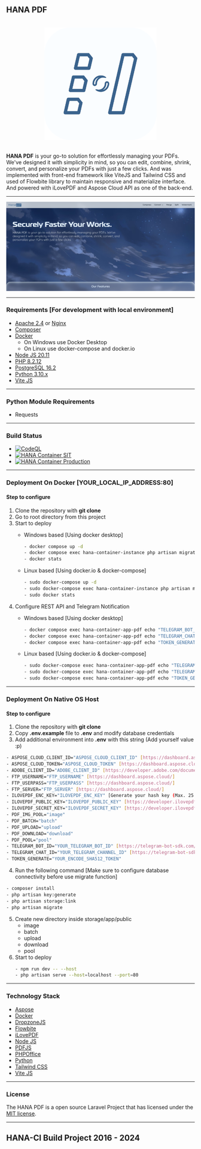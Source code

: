 ## HANA PDF

<br>
<div style="text-align: center;">
  <img src="screenshot/logo.png" alt="HANA" width="300" height="300">
</div>
<br>

__HANA PDF__ is your go-to solution for effortlessly managing your PDFs. We've designed it with simplicity in mind, so you can edit,
combine, shrink, convert, and personalize your PDFs with just a few clicks. And was implemented with front-end framework like ViteJS and Tailwind CSS and used of Flowbite library to maintain responsive and materialize interface. And powered with iLovePDF and Aspose Cloud API as one of the back-end.

---

![HANA](screenshot/1.png)

---

### Requirements [For development with local environment]
- [Apache 2.4](https://httpd.apache.org) or [Nginx](https://www.nginx.com)
- [Composer](http://getcomposer.org/)
- [Docker](https://www.docker.com/)
    * On Windows use Docker Desktop
    * On Linux use docker-compose and docker.io
- [Node JS 20.11](https://nodejs.org/en)
- [PHP 8.2.12](https://www.php.net/downloads.php)
- [PostgreSQL 16.2](https://www.postgresql.org/)
- [Python 3.10.x](https://www.python.org/downloads/release/python-31011/)
- [Vite JS](https://vitejs.dev/)

---

### Python Module Requirements
- Requests

---

### Build Status
- [![CodeQL](https://github.com/Nicklas373/Hana-PDF/actions/workflows/github-code-scanning/codeql/badge.svg)](https://github.com/Nicklas373/Hana-PDF/actions/workflows/github-code-scanning/codeql)
- [![HANA Container SIT](https://github.com/Nicklas373/Hana-PDF/actions/workflows/docker-sit-env.yml/badge.svg)](https://github.com/Nicklas373/Hana-PDF/actions/workflows/docker-sit-env.yml)
- [![HANA Container Production](https://github.com/Nicklas373/hana-ci-docker-prod/actions/workflows/docker-prod-env.yml/badge.svg)](https://github.com/Nicklas373/hana-ci-docker-prod/actions/workflows/docker-prod-env.yml)

---

### Deployment On Docker [YOUR_LOCAL_IP_ADDRESS:80]
#### Step to configure
1. Clone the repository with __git clone__
2. Go to root directory from this project
3. Start to deploy
    - Windows based [Using docker desktop]
        ```bash
        - docker compose up -d
        - docker compose exec hana-container-instance php artisan migrate
        - docker stats
        ```
    
    - Linux based [Using docker.io & docker-compose]
        ```bash
        - sudo docker-compose up -d
        - sudo docker-compose exec hana-container-instance php artisan migrate
        - sudo docker stats
        ```
4. Configure REST API and Telegram Notification
    - Windows based [Using docker desktop]
        ```bash
        - docker compose exec hana-container-app-pdf echo "TELEGRAM_BOT_ID=YOUR_TELEGRAM_BOT_ID" >> .env
        - docker compose exec hana-container-app-pdf echo "TELEGRAM_CHAT_ID=YOUR_TELEGRAM_CHANNEL_ID" >> .env
        - docker compose exec hana-container-app-pdf echo "TOKEN_GENERATE=YOUR_ENCODE_SHA512_TOKEN" >> .env
        ```
    
    - Linux based [Using docker.io & docker-compose]
        ```bash
        - sudo docker-compose exec hana-container-app-pdf echo "TELEGRAM_BOT_ID=YOUR_TELEGRAM_BOT_ID" >> .env
        - sudo docker-compose exec hana-container-app-pdf echo "TELEGRAM_CHAT_ID=YOUR_TELEGRAM_CHANNEL_ID" >> .env
        - sudo docker-compose exec hana-container-app-pdf echo "TOKEN_GENERATE=YOUR_ENCODE_SHA512_TOKEN" >> .env
        ```
---

### Deployment On Native OS Host
#### Step to configure
1. Clone the repository with __git clone__
2. Copy __.env.example__ file to __.env__ and modify database credentials
3. Add additional environment into __.env__ with this string (Add yourself value :p)
````bash
- ASPOSE_CLOUD_CLIENT_ID="ASPOSE_CLOUD_CLIENT_ID" [https://dashboard.aspose.cloud/]
- ASPOSE_CLOUD_TOKEN="ASPOSE_CLOUD_TOKEN" [https://dashboard.aspose.cloud/]
- ADOBE_CLIENT_ID="ADOBE_CLIENT_ID" [https://developer.adobe.com/document-services/docs/overview/pdf-embed-api/]
- FTP_USERNAME="FTP_USERNAME" [https://dashboard.aspose.cloud/]
- FTP_USERPASS="FTP_USERPASS" [https://dashboard.aspose.cloud/]
- FTP_SERVER="FTP_SERVER" [https://dashboard.aspose.cloud/]
- ILOVEPDF_ENC_KEY="ILOVEPDF_ENC_KEY" [Generate your hash key (Max. 25 digits)]
- ILOVEPDF_PUBLIC_KEY="ILOVEPDF_PUBLIC_KEY" [https://developer.ilovepdf.com/]
- ILOVEPDF_SECRET_KEY="ILOVEPDF_SECRET_KEY" [https://developer.ilovepdf.com/]
- PDF_IMG_POOL="image"
- PDF_BATCH="batch"
- PDF_UPLOAD="upload"
- PDF_DOWNLOAD="download"
- PDF_POOL="pool"
- TELEGRAM_BOT_ID="YOUR_TELEGRAM_BOT_ID" [https://telegram-bot-sdk.com/docs/getting-started/installation]
- TELEGRAM_CHAT_ID="YOUR_TELEGRAM_CHANNEL_ID" [https://telegram-bot-sdk.com/docs/getting-started/installation]
- TOKEN_GENERATE="YOUR_ENCODE_SHA512_TOKEN"
````
4. Run the following command [Make sure to configure database connectivity before use migrate function]
```bash
- composer install
- php artisan key:generate
- php artisan storage:link
- php artisan migrate
```
5. Create new directory inside storage/app/public
    - image
    - batch
    - upload
    - download
    - pool
6. Start to deploy
    ```bash
    - npm run dev -- --host
    - php artisan serve --host=localhost --port=80
    ```
    
---

### Technology Stack
- [Aspose](https://www.aspose.cloud/)
- [Docker](https://www.docker.com/)
- [DropzoneJS](https://www.dropzone.dev/)
- [Flowbite](https://flowbite.com/)
- [iLovePDF](https://developer.ilovepdf.com/)
- [Node JS](https://nodejs.org/en)
- [PDFJS](https://mozilla.github.io/pdf.js/)
- [PHPOffice](https://github.com/PHPOffice)
- [Python](https://www.python.org/)
- [Tailwind CSS](https://tailwindcss.com/)
- [Vite JS](https://vitejs.dev/)

---

### License
The HANA PDF is a open source Laravel Project that has licensed under the [MIT license](https://opensource.org/licenses/MIT).

---

## HANA-CI Build Project 2016 - 2024

